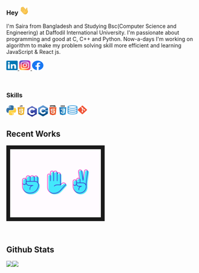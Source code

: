 <!--<img src="https://github.com/sairatabassum/sairatabassum/blob/main/svg/Group%203.png"> -->
<!-- ## Hello, Welcome to my github. <img src="https://github.com/sairatabassum/sairatabassum/blob/main/svg/jumping.gif" width="30px"> -->

### Hey <img src="https://github.com/sairatabassum/sairatabassum/blob/main/svg/Hi.gif" width="25px">
I'm Saira from Bangladesh and Studying Bsc(Computer Science and Engineering) at Daffodil International University. I'm passionate about programming and good at C, C++ and Python. Now-a-days I'm working on algorithm to make my problem solving skill more efficient and learning JavaScript & React js.


<p>
  
  <a href="https://www.linkedin.com/in/saira-tabassum-6aaaa7202/">
    <img alt="LinkedIn" title="LinkedIn" height="25" width="30" src="https://raw.githubusercontent.com/sairatabassum/sairatabassum/main/svg/linkedin.svg">
  </a>
  
  
  <a href="https://www.instagram.com/saira_tabassum_/">
    <img alt="Instagram" title="Instagram" height="26" width="30" src="https://raw.githubusercontent.com/sairatabassum/sairatabassum/main/svg/instagram.svg">
  </a>
  
  <a href="https://web.facebook.com/saira.tabassum.98837/">
    <img alt="Facebook" title="Facebook" height="25" width="30" src="https://raw.githubusercontent.com/sairatabassum/sairatabassum/main/svg/facebook.svg">
  </a>
</p>
<br>

### Skills

<a href="https://www.python.org" target="_blank"> <img alt="Python" align="left" width="26px" title="Python" src="https://raw.githubusercontent.com/sairatabassum/sairatabassum/main/svg/python.svg"/></a>


<a href="https://www.w3schools.com/js/default.asp" target="_blank"> <img alt="JavaScript" align="left" width="26px" title="JavaScript" src="https://github.com/sairatabassum/sairatabassum/blob/main/svg/javascript.png"/></a>


<a href="https://www.geeksforgeeks.org/c-programming-language/?ref=ghm" target="_blank"> <img alt="C" align="left" width="32px" height="32px" title="C"
src="https://github.com/sairatabassum/sairatabassum/blob/main/svg/c-programming.png"/></a>

<a href="https://www.geeksforgeeks.org/c-plus-plus/" target="_blank"> <img alt="C++" align="left" width="26px" title="C++"
src="https://github.com/sairatabassum/sairatabassum/blob/main/svg/c%2B%2B.png"/></a>


<a href="https://www.w3schools.com/html/default.asp" target="_blank"> <img alt="Html" align="left" width="26px" title="Html"
src="https://github.com/sairatabassum/sairatabassum/blob/main/svg/html.png"/></a>


<a href="https://www.w3schools.com/css/default.asp" target="_blank"> <img alt="Css" align="left" width="26px" title="Css"
src="https://github.com/sairatabassum/sairatabassum/blob/main/svg/css.png"/></a>


<a href="https://www.w3schools.com/sql/" target="_blank"> <img alt="Sql" align="left" width="26px" height="24px" title="Sql"
src="https://github.com/sairatabassum/sairatabassum/blob/main/svg/sql-icon-24.jpg"/></a>


<a href="https://git-scm.com/" target="_blank"> <img alt="Git" align="left" width="26px" height="24px" title="Git"
src="https://github.com/sairatabassum/sairatabassum/blob/main/svg/Git_icon.png"/></a>

<br>
<br>


## Recent Works
<a href="https://github.com/sairatabassum/Rock-Paper-Scissors
" target="_blank"><img src="https://github.com/sairatabassum/sairatabassum/blob/main/svg/RPC.gif" 
alt="IMAGE ALT TEXT HERE" width="240" height="180" border="10" /></a>

<br>

## Github Stats
<div>
  
<a href="https://github-readme-stats.vercel.app/api?username=sairatabassum&show_icons=true&theme=gotham">
  <img src="https://github-readme-stats.vercel.app/api?username=sairatabassum&show_icons=true&theme=gotham" align="left"/>
</a>
  
<a href="https://github-readme-stats.vercel.app/api/top-langs/?username=sairatabassum&hide=xslt&theme=gotham">
  <img src="https://github-readme-stats.vercel.app/api/top-langs/?username=sairatabassum&hide=xslt&theme=gotham" align="left"/>
</a>
</div>

<br>


